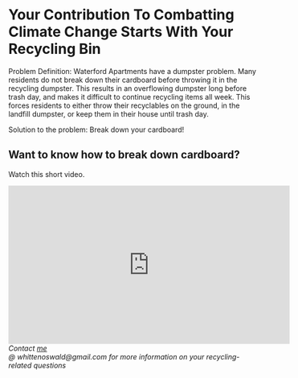 # Your Contribution To Combatting Climate Change Starts With Your Recycling Bin

Problem Definition:
Waterford Apartments have a dumpster problem. Many residents do not break down their cardboard before throwing it in the recycling dumpster. This results in an overflowing dumpster long before trash day, and makes it difficult to continue recycling items all week. This forces residents to either throw their recyclables on the ground, in the landfill dumpster, or keep them in their house until trash day. 

Solution to the problem:
Break down your cardboard!

## Want to know how to break down cardboard? 
Watch this short video.
<iframe width="560" height="315" src="https://www.youtube.com/embed/yPi2yNENia0" title="YouTube video player" frameborder="0" allow="accelerometer; autoplay; clipboard-write; encrypted-media; gyroscope; picture-in-picture" allowfullscreen></iframe>









<footer>
    <address>
        Contact <a href="mailto:whittenoswald@gmail.com">me</a>
    <address>
        @ whittenoswald@gmail.com for more information on your recycling-related questions

